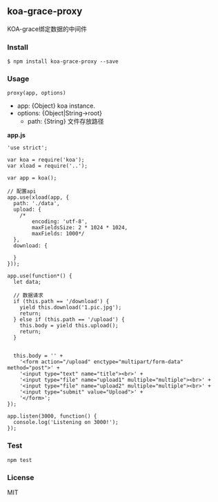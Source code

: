 ## koa-grace-proxy

KOA-grace绑定数据的中间件

### Install

    $ npm install koa-grace-proxy --save

### Usage

```
proxy(app, options)
```
- app: {Object} koa instance.
- options: {Object|String->root}
  - path: {String} 文件存放路径

**app.js**

```
'use strict';

var koa = require('koa');
var xload = require('..');

var app = koa();

// 配置api
app.use(xload(app, {
  path: './data',
  upload: {
    /*
        encoding: 'utf-8',
        maxFieldsSize: 2 * 1024 * 1024,
        maxFields: 1000*/
  },
  download: {

  }
}));

app.use(function*() {
  let data;

  // 数据请求
  if (this.path == '/download') {
    yield this.download('1.pic.jpg');
    return;
  } else if (this.path == '/upload') {
    this.body = yield this.upload();
    return;
  }


  this.body = '' +
    '<form action="/upload" enctype="multipart/form-data" method="post">' +
    '<input type="text" name="title"><br>' +
    '<input type="file" name="upload1" multiple="multiple"><br>' +
    '<input type="file" name="upload2" multiple="multiple"><br>' +
    '<input type="submit" value="Upload">' +
    '</form>';
});

app.listen(3000, function() {
  console.log('Listening on 3000!');
});
```

### Test

    npm test

### License

MIT